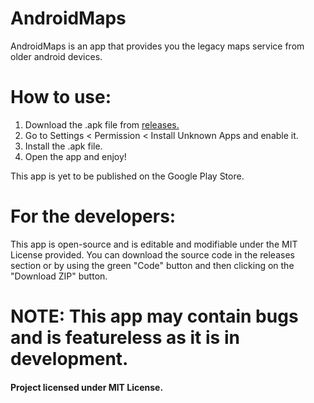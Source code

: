 # AndroidMaps
AndroidMaps is an app that provides you the legacy maps service from older android devices.

# How to use:

1. Download the .apk file from <a href=https://https://www.github.com/GitHubUser331/AndroidMaps/releases>releases.</a>
2. Go to Settings < Permission < Install Unknown Apps and enable it.
3. Install the .apk file.
4. Open the app and enjoy!

This app is yet to be published on the Google Play Store.

# For the developers:

This app is open-source and is editable and modifiable under the MIT License provided. You can download the source code in the releases section or by using the green "Code" button and  then clicking on the "Download ZIP" button.

# NOTE: This app may contain bugs and is featureless as it is in development.

#### Project licensed under MIT License.
